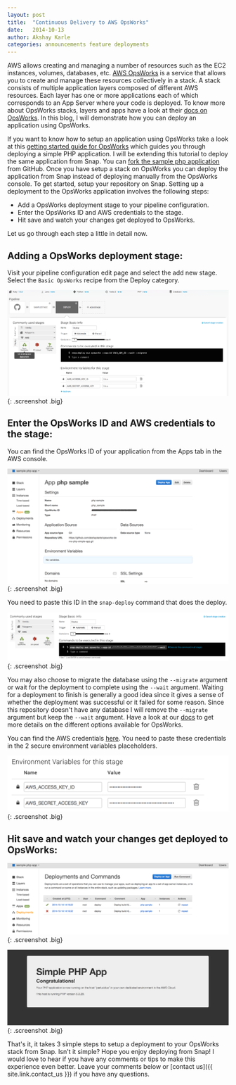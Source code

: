 ```yaml
---
layout: post
title:  "Continuous Delivery to AWS OpsWorks"
date:   2014-10-13
author: Akshay Karle
categories: announcements feature deployments
---
```


AWS allows creating and managing a number of resources such as the EC2 instances, volumes, databases, etc. [AWS OpsWorks](http://aws.amazon.com/opsworks/) is a service that allows you to create and manage these resources collectively in a stack. A stack consists of multiple application layers composed of different AWS resources. Each layer has one or more applications each of which corresponds to an App Server where your code is deployed. To know more about OpsWorks stacks, layers and apps have a look at their [docs on OpsWorks](http://docs.aws.amazon.com/opsworks/latest/userguide/welcome.html). In this blog, I will demonstrate how you can deploy an application using OpsWorks.

If you want to know how to setup an application using OpsWorks take a look at this [getting started guide for OpsWorks](http://docs.aws.amazon.com/opsworks/latest/userguide/gettingstarted-simple.html) which guides you through deploying a simple PHP application. I will be extending this tutorial to deploy the same application from Snap. You can [fork the sample php application](https://github.com/amazonwebservices/opsworks-demo-php-simple-app) from GitHub. Once you have setup a stack on OpsWorks you can deploy the application from Snap instead of deploying manually from the OpsWorks console. To get started, setup your repository on Snap. Setting up a deployment to the OpsWorks application involves the following steps:

* Add a OpsWorks deployment stage to your pipeline configuration.
* Enter the OpsWorks ID and AWS credentials to the stage.
* Hit save and watch your changes get deployed to OpsWorks.

Let us go through each step a little in detail now.



## Adding a OpsWorks deployment stage:

Visit your pipeline configuration edit page and select the add new stage. Select the `Basic OpsWorks` recipe from the Deploy category.

![Add Stage](/assets/images/screenshots/aws-opsworks/add-stage@2x.png){: .screenshot .big}



## Enter the OpsWorks ID and AWS credentials to the stage:

You can find the OpsWorks ID of your application from the Apps tab in the AWS console.

![Application ID](/assets/images/screenshots/aws-opsworks/opsworks-id@2x.png){: .screenshot .big}

You need to paste this ID in the `snap-deploy` command that does the deploy.

![OpsWorks ID](/assets/images/screenshots/aws-opsworks/add-opsworks-id@2x.png){: .screenshot .big}

You may also choose to migrate the database using the `--migrate` argument or wait for the deployment to complete using the `--wait` argument. Waiting for a deployment to finish is generally a good idea since it gives a sense of whether the deployment was successful or it failed for some reason. Since this repository doesn't have any database I will remove the `--migrate` argument but keep the `--wait` argument. Have a look at our [docs](http://docs.snap-ci.com/deployments/aws-deployments/#using-opsworks-to-deploy-to-aws%23command-line-usage-of-snap-deploy-for-opsworks-deployments) to get more details on the different options available for OpsWorks.

You can find the AWS credentials [here](https://console.aws.amazon.com/iam/home?#security_credential). You need to paste these credentials in the 2 secure environment variables placeholders.

![AWS credentials](/assets/images/screenshots/aws-opsworks/add-aws-creds@2x.png){: .screenshot .big}



## Hit save and watch your changes get deployed to OpsWorks:

![Deployed](/assets/images/screenshots/aws-opsworks/deployed@2x.png){: .screenshot .big}

![PHP app deployed](/assets/images/screenshots/aws-opsworks/php-deployed@2x.png){: .screenshot .big}



That's it, it takes 3 simple steps to setup a deployment to your OpsWorks stack from Snap. Isn't it simple? Hope you enjoy deploying from Snap! I would love to hear if you have any comments or tips to make this experience even better. Leave your comments below or [contact us]({{ site.link.contact_us }}) if you have any questions.
